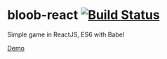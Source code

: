 # bloob-react [![Build Status](https://travis-ci.org/praghus/bloob-react.svg?branch=master)](https://travis-ci.org/praghus/bloob-react)
Simple game in ReactJS, ES6 with Babel

[Demo](http://piotrpraga.eu/bloob/)
